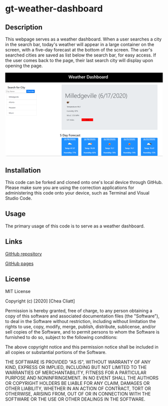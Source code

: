 # gt-weather-dashboard

## Description
This webpage serves as a weather dashboard. When a user searches a city in the search bar, today's weather will appear in a large container on the screen, with a five-day forecast at the bottom of the screen. The user's searched cities are saved as list below the search bar, for easy access. If the user comes back to the page, their last search city will display upon opening the page.

![screenshot of web page](screenshot-weather.PNG)

## Installation

This code can be forked and cloned onto one's local device through GitHub. Please make sure you are using the correction applications for administering this code onto your device, such as Terminal and Visual Studio Code.

## Usage

The primary usage of this code is to serve as a weather dashboard.

## Links
[GitHub repository](https://github.com/cheacliatt/gt-weather-dashboard "Repository")

[GitHub pages](https://cheacliatt.github.io/gt-weather-dashboard/ "Pages")

## License

MIT License

Copyright (c) [2020] [Chea Cliatt]

Permission is hereby granted, free of charge, to any person obtaining a copy
of this software and associated documentation files (the "Software"), to deal
in the Software without restriction, including without limitation the rights
to use, copy, modify, merge, publish, distribute, sublicense, and/or sell
copies of the Software, and to permit persons to whom the Software is
furnished to do so, subject to the following conditions:

The above copyright notice and this permission notice shall be included in all
copies or substantial portions of the Software.

THE SOFTWARE IS PROVIDED "AS IS", WITHOUT WARRANTY OF ANY KIND, EXPRESS OR
IMPLIED, INCLUDING BUT NOT LIMITED TO THE WARRANTIES OF MERCHANTABILITY,
FITNESS FOR A PARTICULAR PURPOSE AND NONINFRINGEMENT. IN NO EVENT SHALL THE
AUTHORS OR COPYRIGHT HOLDERS BE LIABLE FOR ANY CLAIM, DAMAGES OR OTHER
LIABILITY, WHETHER IN AN ACTION OF CONTRACT, TORT OR OTHERWISE, ARISING FROM,
OUT OF OR IN CONNECTION WITH THE SOFTWARE OR THE USE OR OTHER DEALINGS IN THE
SOFTWARE.